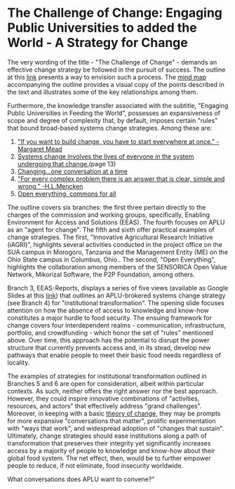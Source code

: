 # The Challenge of Change: Engaging Public Universities to added the World - A Strategy for Change

The very wording of the title - "The Challenge of Change" - demands an effective change strategy be followed in the pursuit of success.  The outline at this [link](https://github.com/stevebosserman/challenge-of-change/blob/master/CofC-Complete%20Narrative.md) presents a way to envision such a process.  The [mind map](https://github.com/stevebosserman/challenge-of-change/blob/master/Enabling%20Environment%20for%20Access%20and%20Solutions.pdf "EEAS MindNote mind map") accompanying the outline provides a visual copy of the points described in the text and illustrates some of the key relationships among them.

Furthermore, the knowledge transfer associated with the subtitle, "Engaging Public Universities in Feeding the World", possesses an expansiveness of scope and degree of complexity that, by default, imposes certain "rules" that bound broad-based systems change strategies.  Among these are:
 1. ["If you want to build change, you have to start everywhere at once." - Margaret Mead](http://www.joe.org/joe/1996october/a1.php "Margaret Mead start everywhere")
 2. [Systems change involves the lives of everyone in the system undergoing that change.](http://www.florida-rti.org/educatorresources/mtss_book_implcomp_012612.pdf "Systems change involves everyone")(page 13)
 3. [Changing...one conversation at a time](http://www.groupjazz.com/documents/ODP-V45No2-Kimball.pdf "changing the organization one conversation at a time")
 4. ["For every complex problem there is an answer that is clear, simple and wrong.” -H.L.Mencken](http://www.oecd.org/officialdocuments/publicdisplaydocumentpdf/?cote=EDU/CERI/CD/RD(2013)10&docLanguage=En "The simple, the complicated and the complex")
 5. [Open everything, commons for all](http://commonstransition.org/wp-content/uploads/2014/11/Commons-Transition_-Policy-Proposals-for-a-P2P-Foundation.pdf "Common transition Michel bauwens")

The outline covers six branches: the first three pertain directly to the charges of the commission and working groups, specifically, Enabling Environment for Access and Solutions (EEAS). The fourth focuses on APLU as an "agent for change".  The fifth and sixth offer practical examples of change strategies.  The first, "Innovative Agricultural Research Initiative (iAGRI)", highlights several activities conducted in the project office on the SUA campus in Morogoro, Tanzania and the Management Entity (ME) on the Ohio State campus in Columbus, Ohio.. The second, "Open Everything", highlights the collaboration among members of the SENSORICA Open Value Network, Mikorizal Software, the P2P Foundation, among others.

Branch 3, EEAS-Reports, displays a series of five views (available as Google Slides at this [link](https://docs.google.com/presentation/d/1-FpPls6emY5HOpCcRX7SVW6H0wIc6xu9uDlkb-9aGo8 "Challenge of Food Security presentation")) that outlines an APLU-brokered systems change strategy (see Branch 4) for "institutional transformation".  The opening slide focuses attention on how the absence of access to knowledge and know-how constitutes a major hurdle to food security.  The ensuing framework for change covers four interdependent realms - communication, infrastructure, portfolio, and crowdfunding - which honor the set of "rules" mentioned above. Over time, this approach has the potential to disrupt the power structure that currently prevents access and, in its stead, develop new pathways that enable people to meet their basic food needs regardless of locality.

The examples of strategies for institutional transformation outlined in Branches 5 and 6 are open for consideration, albeit within particular contexts.  As such, neither offers the right answer nor the best approach.  However, they could inspire innovative combinations of "activities, resources, and actors" that effectively address "grand challenges".  Moreover, in keeping with a basic [theory of change](https://github.com/stevebosserman/challenge-of-change/blob/master/Theory%20of%20Change-30.jpg "Theory of change slide"), they may be prompts for more expansive "conversations that matter", prolific experimentation with "ways that work", and widespread adoption of "changes that sustain".  Ultimately, change strategies should ease institutions along a path of transformation that preserves their integrity yet significantly increases access by a majority of people to knowledge and know-how about their global food system. The net effect, then, would be to further empower people to reduce, if not eliminate, food insecurity worldwide. 

What conversations does APLU want to convene?"

